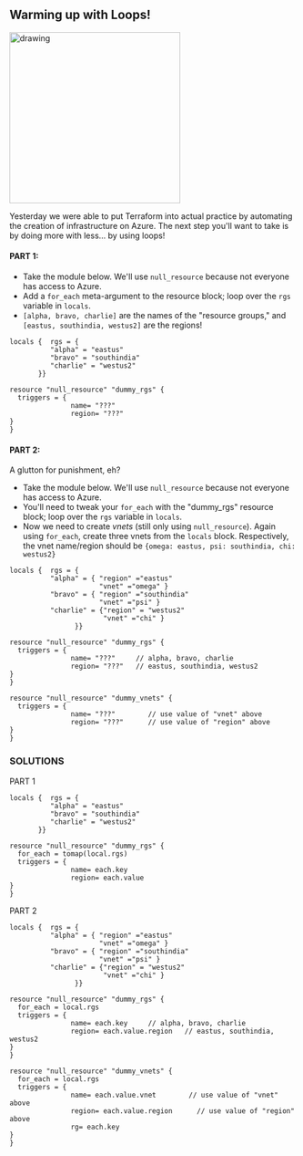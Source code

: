 ## Warming up with Loops!

<img src="https://miro.medium.com/max/651/1*feDY6Noa9b7WmizyIMcASQ.jpeg" alt="drawing" width="300"/>

Yesterday we were able to put Terraform into actual practice by automating the creation of infrastructure on Azure. The next step you'll want to take is by doing more with less... by using loops!

#### PART 1:
- Take the module below. We'll use `null_resource` because not everyone has access to Azure. 
- Add a `for_each` meta-argument to the resource block; loop over the `rgs` variable in `locals`.
- `[alpha, bravo, charlie]` are the names of the "resource groups," and `[eastus, southindia, westus2]` are the regions!

```
locals {  rgs = {
          "alpha" = "eastus"
          "bravo" = "southindia"
          "charlie" = "westus2"
       }}

resource "null_resource" "dummy_rgs" {
  triggers = {
               name= "???"
               region= "???"
}
}
```

#### PART 2:
A glutton for punishment, eh?

- Take the module below. We'll use `null_resource` because not everyone has access to Azure. 
- You'll need to tweak your `for_each` with the "dummy_rgs" resource block; loop over the `rgs` variable in `locals`.
- Now we need to create *vnets* (still only using `null_resource`). Again using `for_each`, create three vnets from the `locals` block. Respectively, the vnet name/region should be `{omega: eastus, psi: southindia, chi: westus2}`

```
locals {  rgs = {
          "alpha" = { "region" ="eastus"
                      "vnet" ="omega" }
          "bravo" = { "region" ="southindia"
                      "vnet" ="psi" }
          "charlie" = {"region" = "westus2"
                       "vnet" ="chi" }
                }}

resource "null_resource" "dummy_rgs" {
  triggers = {
               name= "???"     // alpha, bravo, charlie
               region= "???"   // eastus, southindia, westus2
}
}

resource "null_resource" "dummy_vnets" {
  triggers = {
               name= "???"        // use value of "vnet" above
               region= "???"      // use value of "region" above
}
}
```

### SOLUTIONS

PART 1
```
locals {  rgs = {
          "alpha" = "eastus"
          "bravo" = "southindia"
          "charlie" = "westus2"
       }}

resource "null_resource" "dummy_rgs" {
  for_each = tomap(local.rgs)
  triggers = {
               name= each.key
               region= each.value
}
}
```

PART 2
```
locals {  rgs = {
          "alpha" = { "region" ="eastus"
                      "vnet" ="omega" }
          "bravo" = { "region" ="southindia"
                      "vnet" ="psi" }
          "charlie" = {"region" = "westus2"
                       "vnet" ="chi" }
                }}

resource "null_resource" "dummy_rgs" {
  for_each = local.rgs
  triggers = {
               name= each.key     // alpha, bravo, charlie
               region= each.value.region   // eastus, southindia, westus2
}
}

resource "null_resource" "dummy_vnets" {
  for_each = local.rgs
  triggers = {
               name= each.value.vnet        // use value of "vnet" above
               region= each.value.region      // use value of "region" above
               rg= each.key
}
}
```
